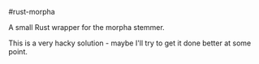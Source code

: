 #rust-morpha

A small Rust wrapper for the morpha stemmer.

This is a very hacky solution - maybe I'll try to get it done better at some point.
